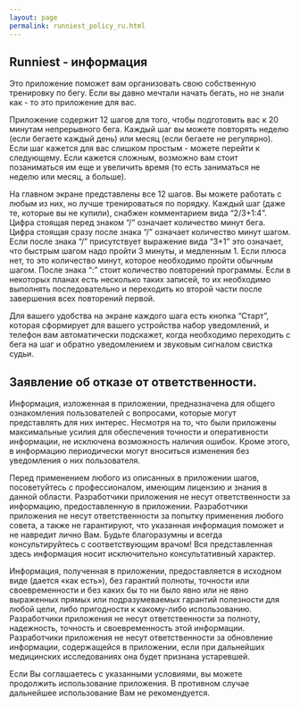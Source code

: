 ```yaml
---
layout: page
permalink: runniest_policy_ru.html
---
```


## Runniest - информация

Это приложение поможет вам организовать свою собственную тренировку по бегу. Если вы давно мечтали начать бегать, но не знали как - то это приложение для вас.

Приложение содержит 12 шагов для того, чтобы подготовить вас к 20 минутам непрерывного бега. Каждый шаг вы можете повторять неделю (если бегаете каждый день) или месяц (если бегаете не регулярно). Если шаг кажется для вас слишком простым - можете перейти к следующему. Если кажется сложным, возможно вам стоит позаниматься им еще и увеличить время (то есть заниматься не неделю или месяц, а больше).

На главном экране представлены все 12 шагов. Вы можете работать с любым из них, но лучше тренироваться по порядку. Каждый шаг (даже те, которые вы не купили), снабжен комментарием вида “2/3+1:4”. Цифра стоящая перед знаком “/” означает количество минут бега. Цифра стоящая сразу после знака “/” означает количество минут шагом. Если после знака “/” присутствует выражение вида “3+1” это означает, что быстрым шагом надо пройти 3 минуты, и медленным 1. Если плюса нет, то это количество минут, которое необходимо пройти обычным шагом. После знака “:” стоит количество повторений программы. Если в некоторых планах есть несколько таких записей, то их необходимо выполнять последовательно и переходить ко второй части после завершения всех повторений первой.

Для вашего удобства на экране каждого шага есть кнопка “Старт”, которая сформирует для вашего устройства набор уведомлений, и телефон вам автоматически подскажет, когда необходимо переходить с бега на шаг и обратно уведомлением и звуковым сигналом свистка судьи.

## Заявление об отказе от ответственности.

Информация, изложенная в приложении, предназначена для общего ознакомления пользователей с вопросами, которые могут представлять для них интерес. Несмотря на то, что были приложены максимальные усилия для обеспечения точности и оперативности информации, не исключена возможность наличия ошибок. Кроме этого, в информацию периодически могут вноситься изменения без уведомления о них пользователя.

Перед применением любого из описанных в приложении шагов, посоветуйтесь с профессионалом, имеющим лицензию и знания в данной области. Разработчики приложения не несут ответственности за информацию, предоставленную в приложении. Разработчики приложения не несут ответственности за попытку применения любого совета, а также не гарантируют, что указанная информация поможет и не навредит лично Вам. Будьте благоразумны и всегда консультируйтесь с соответствующим врачом! Вся представленная здесь информация носит исключительно консультативный характер.

Информация, полученная в приложении, предоставляется в исходном виде (дается «как есть»), без гарантий полноты, точности или своевременности и без каких бы то ни было явно или не явно выраженных прямых или подразумеваемых гарантий полезности для любой цели, либо пригодности к какому-либо использованию. Разработчики приложения не несут ответственности за полноту, надежность, точность и своевременность этой информации. Разработчики приложения не несут ответственности за обновление информации, содержащейся в приложении, если при дальнейших медицинских исследованиях она будет признана устаревшей.

Если Вы соглашаетесь с указанными условиями, вы можете продолжить использование приложения. В противном случае дальнейшее использование Вам не рекомендуется.
